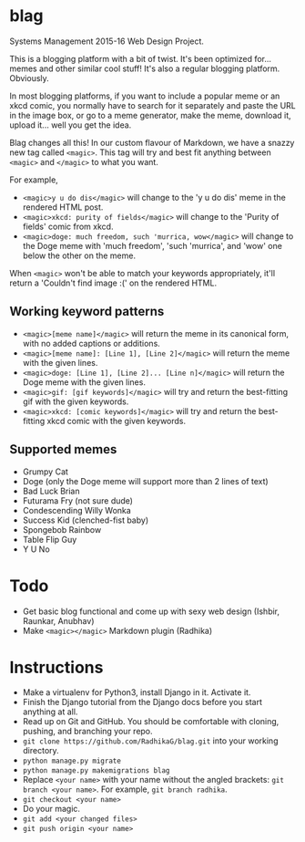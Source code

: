 # blag
Systems Management 2015-16 Web Design Project.

This is a blogging platform with a bit of twist. It's been optimized for... memes and other similar cool stuff!
It's also a regular blogging platform. Obviously.

In most blogging platforms, if you want to include a popular meme or an xkcd comic, you normally have to search for it separately and paste the URL in the image box, or go to a meme generator, make the meme, download it, upload it... well you get the idea.

Blag changes all this! In our custom flavour of Markdown, we have a snazzy new tag called `<magic>`.
This tag will try and best fit anything between `<magic>` and `</magic>` to what you want.

For example,
* `<magic>y u do dis</magic>` will change to the 'y u do dis' meme in the rendered HTML post.
* `<magic>xkcd: purity of fields</magic>` will change to the 'Purity of fields' comic from xkcd.
* `<magic>doge: much freedom, such 'murrica, wow</magic>` will change to the Doge meme with 'much freedom', 'such 'murrica',
and 'wow' one below the other on the meme.

When `<magic>` won't be able to match your keywords appropriately, it'll return a 'Couldn't find image :(' on the rendered HTML.

## Working keyword patterns

* `<magic>[meme name]</magic>` will return the meme in its canonical form, with no added captions or additions.
* `<magic>[meme name]: [Line 1], [Line 2]</magic>` will return the meme with the given lines.
* `<magic>doge: [Line 1], [Line 2]... [Line n]</magic>` will return the Doge meme with the given lines.
* `<magic>gif: [gif keywords]</magic>` will try and return the best-fitting gif with the given keywords.
* `<magic>xkcd: [comic keywords]</magic>` will try and return the best-fitting xkcd comic with the given keywords.

## Supported memes

* Grumpy Cat
* Doge (only the Doge meme will support more than 2 lines of text)
* Bad Luck Brian
* Futurama Fry (not sure dude)
* Condescending Willy Wonka
* Success Kid (clenched-fist baby)
* Spongebob Rainbow
* Table Flip Guy
* Y U No

# Todo

* Get basic blog functional and come up with sexy web design (Ishbir, Raunkar, Anubhav)
* Make `<magic></magic>` Markdown plugin (Radhika)

# Instructions

* Make a virtualenv for Python3, install Django in it. Activate it.
* Finish the Django tutorial from the Django docs before you start anything at all.
* Read up on Git and GitHub. You should be comfortable with cloning, pushing, and branching your repo.
* `git clone https://github.com/RadhikaG/blag.git` into your working directory.
* `python manage.py migrate`
* `python manage.py makemigrations blag`
* Replace `<your name>` with your name without the angled brackets: `git branch <your name>`. For example, `git branch radhika`.
* `git checkout <your name>`
* Do your magic.
* `git add <your changed files>`
* `git push origin <your name>`
